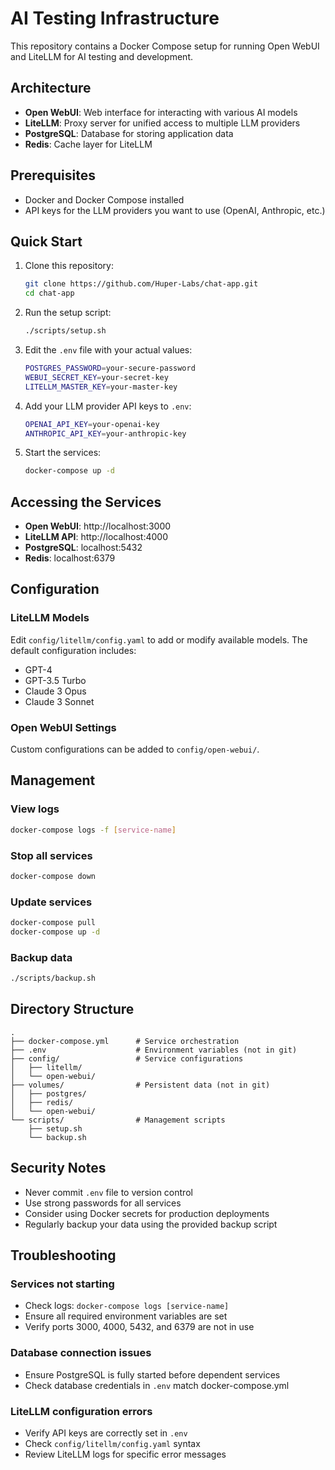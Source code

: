 # AI Testing Infrastructure

This repository contains a Docker Compose setup for running Open WebUI and LiteLLM for AI testing and development.

## Architecture

- **Open WebUI**: Web interface for interacting with various AI models
- **LiteLLM**: Proxy server for unified access to multiple LLM providers
- **PostgreSQL**: Database for storing application data
- **Redis**: Cache layer for LiteLLM

## Prerequisites

- Docker and Docker Compose installed
- API keys for the LLM providers you want to use (OpenAI, Anthropic, etc.)

## Quick Start

1. Clone this repository:
   ```bash
   git clone https://github.com/Huper-Labs/chat-app.git
   cd chat-app
   ```

2. Run the setup script:
   ```bash
   ./scripts/setup.sh
   ```

3. Edit the `.env` file with your actual values:
   ```bash
   POSTGRES_PASSWORD=your-secure-password
   WEBUI_SECRET_KEY=your-secret-key
   LITELLM_MASTER_KEY=your-master-key
   ```

4. Add your LLM provider API keys to `.env`:
   ```bash
   OPENAI_API_KEY=your-openai-key
   ANTHROPIC_API_KEY=your-anthropic-key
   ```

5. Start the services:
   ```bash
   docker-compose up -d
   ```

## Accessing the Services

- **Open WebUI**: http://localhost:3000
- **LiteLLM API**: http://localhost:4000
- **PostgreSQL**: localhost:5432
- **Redis**: localhost:6379

## Configuration

### LiteLLM Models

Edit `config/litellm/config.yaml` to add or modify available models. The default configuration includes:
- GPT-4
- GPT-3.5 Turbo
- Claude 3 Opus
- Claude 3 Sonnet

### Open WebUI Settings

Custom configurations can be added to `config/open-webui/`.

## Management

### View logs
```bash
docker-compose logs -f [service-name]
```

### Stop all services
```bash
docker-compose down
```

### Update services
```bash
docker-compose pull
docker-compose up -d
```

### Backup data
```bash
./scripts/backup.sh
```

## Directory Structure

```
.
├── docker-compose.yml      # Service orchestration
├── .env                    # Environment variables (not in git)
├── config/                 # Service configurations
│   ├── litellm/
│   └── open-webui/
├── volumes/                # Persistent data (not in git)
│   ├── postgres/
│   ├── redis/
│   └── open-webui/
└── scripts/                # Management scripts
    ├── setup.sh
    └── backup.sh
```

## Security Notes

- Never commit `.env` file to version control
- Use strong passwords for all services
- Consider using Docker secrets for production deployments
- Regularly backup your data using the provided backup script

## Troubleshooting

### Services not starting
- Check logs: `docker-compose logs [service-name]`
- Ensure all required environment variables are set
- Verify ports 3000, 4000, 5432, and 6379 are not in use

### Database connection issues
- Ensure PostgreSQL is fully started before dependent services
- Check database credentials in `.env` match docker-compose.yml

### LiteLLM configuration errors
- Verify API keys are correctly set in `.env`
- Check `config/litellm/config.yaml` syntax
- Review LiteLLM logs for specific error messages